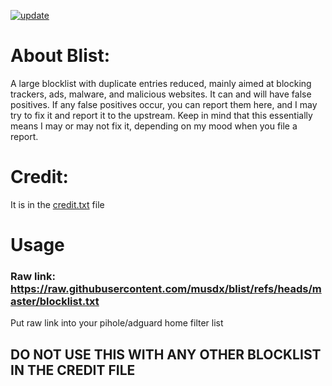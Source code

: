 [![update](https://github.com/musdx/blist/actions/workflows/rust.yml/badge.svg)](https://github.com/musdx/blist/actions/workflows/rust.yml)
# About Blist:

A large blocklist with duplicate entries reduced, mainly aimed at blocking trackers, ads, malware, and malicious websites. It can and will have false positives. If any false positives occur, you can report them here, and I may try to fix it and report it to the upstream. Keep in mind that this essentially means I may or may not fix it, depending on my mood when you file a report.

# Credit:
It is in the [credit.txt](https://github.com/Tahosol/blist/blob/master/credit.txt) file

# Usage

### Raw link: https://raw.githubusercontent.com/musdx/blist/refs/heads/master/blocklist.txt

Put raw link into your pihole/adguard home filter list

## DO NOT USE THIS WITH ANY OTHER BLOCKLIST IN THE CREDIT FILE
